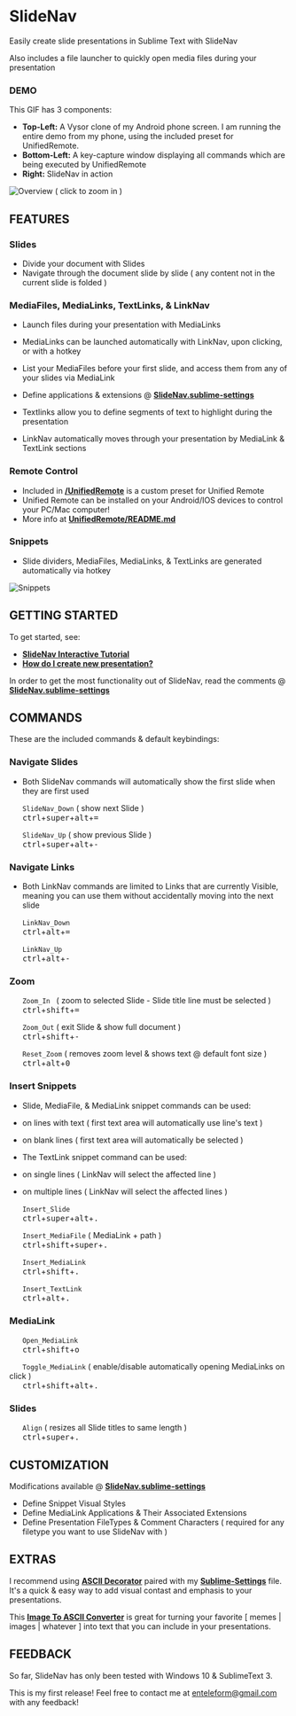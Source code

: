 
# SlideNav

Easily create slide presentations in Sublime Text with SlideNav

Also includes a file launcher to quickly open media files during your presentation

### DEMO

This GIF has 3 components:
* __Top-Left:__ A Vysor clone of my Android phone screen.  I am running the entire demo from my phone, using the included preset for UnifiedRemote.
* __Bottom-Left:__ A key-capture window displaying all commands which are being executed by UnifiedRemote
* __Right:__ SlideNav in action

![Overview](https://raw.githubusercontent.com/Enteleform/_README_RESOURCES/master/ST_SlideNav/Overview.gif)
( click to zoom in )

## FEATURES

### Slides

* Divide your document with Slides
* Navigate through the document slide by slide ( any content not in the current slide is folded )

### MediaFiles, MediaLinks, TextLinks, & LinkNav

* Launch files during your presentation with MediaLinks
 * MediaLinks can be launched automatically with LinkNav, upon clicking, or with a hotkey
 * List your MediaFiles before your first slide, and access them from any of your slides via MediaLink
 * Define applications & extensions @ __[SlideNav.sublime-settings](https://github.com/Enteleform/ST_SlideNav/blob/master/SlideNav.sublime-settings#L127)__

* Textlinks allow you to define segments of text to highlight during the presentation  

* LinkNav automatically moves through your presentation by MediaLink & TextLink sections

### Remote Control

* Included in __[/UnifiedRemote](https://github.com/Enteleform/ST_SlideNav/tree/master/UnifiedRemote)__ is a custom preset for Unified Remote
* Unified Remote can be installed on your Android/IOS devices to control your PC/Mac computer!
* More info at __[UnifiedRemote/README.md](https://github.com/Enteleform/ST_SlideNav/blob/master/UnifiedRemote/README.md)__

### Snippets

* Slide dividers, MediaFiles, MediaLinks, & TextLinks are generated automatically via hotkey

![Snippets](https://raw.githubusercontent.com/Enteleform/_README_RESOURCES/master/ST_SlideNav/Snippets.gif)

## GETTING STARTED

To get started, see:
* __[SlideNav Interactive Tutorial](https://github.com/Enteleform/ST_SlideNav/blob/master/Tutorial/%5BSlideNav%5D%20Tutorial.py)__
* __[How do I create new presentation?](https://github.com/Enteleform/ST_SlideNav/issues/1)__

In order to get the most functionality out of SlideNav, read the comments @ __[SlideNav.sublime-settings](https://github.com/Enteleform/ST_SlideNav/blob/master/SlideNav.sublime-settings)__

## COMMANDS

These are the included commands & default keybindings:

### Navigate Slides

* Both SlideNav commands will automatically show the first slide when they are first used

&nbsp;&nbsp;&nbsp;&nbsp;&nbsp;&nbsp;`SlideNav_Down` ( show next Slide )  
&nbsp;&nbsp;&nbsp;&nbsp;&nbsp;&nbsp;<kbd>ctrl</kbd>+<kbd>super</kbd>+<kbd>alt</kbd>+<kbd>=</kbd>

&nbsp;&nbsp;&nbsp;&nbsp;&nbsp;&nbsp;`SlideNav_Up` ( show previous Slide )  
&nbsp;&nbsp;&nbsp;&nbsp;&nbsp;&nbsp;<kbd>ctrl</kbd>+<kbd>super</kbd>+<kbd>alt</kbd>+<kbd>-</kbd>

### Navigate Links

* Both LinkNav commands are limited to Links that are currently Visible, meaning you can use them without accidentally moving into the next slide

&nbsp;&nbsp;&nbsp;&nbsp;&nbsp;&nbsp;`LinkNav_Down`  
&nbsp;&nbsp;&nbsp;&nbsp;&nbsp;&nbsp;<kbd>ctrl</kbd>+<kbd>alt</kbd>+<kbd>=</kbd>

&nbsp;&nbsp;&nbsp;&nbsp;&nbsp;&nbsp;`LinkNav_Up`  
&nbsp;&nbsp;&nbsp;&nbsp;&nbsp;&nbsp;<kbd>ctrl</kbd>+<kbd>alt</kbd>+<kbd>-</kbd>

### Zoom

&nbsp;&nbsp;&nbsp;&nbsp;&nbsp;&nbsp;`Zoom_In ` ( zoom to selected Slide - Slide title line must be selected )  
&nbsp;&nbsp;&nbsp;&nbsp;&nbsp;&nbsp;<kbd>ctrl</kbd>+<kbd>shift</kbd>+<kbd>=</kbd>

&nbsp;&nbsp;&nbsp;&nbsp;&nbsp;&nbsp;`Zoom_Out` ( exit Slide & show full document )  
&nbsp;&nbsp;&nbsp;&nbsp;&nbsp;&nbsp;<kbd>ctrl</kbd>+<kbd>shift</kbd>+<kbd>-</kbd>

&nbsp;&nbsp;&nbsp;&nbsp;&nbsp;&nbsp;`Reset_Zoom` ( removes zoom level & shows text @ default font size )  
&nbsp;&nbsp;&nbsp;&nbsp;&nbsp;&nbsp;<kbd>ctrl</kbd>+<kbd>alt</kbd>+<kbd>0</kbd>

### Insert Snippets

* Slide, MediaFile, & MediaLink snippet commands can be used:
 * on lines with text ( first text area will automatically use line's text )
 * on blank lines     ( first text area will automatically be selected )

* The TextLink snippet command can be used:
 * on single lines ( LinkNav will select the affected line )
 * on multiple lines ( LinkNav will select the affected lines )

&nbsp;&nbsp;&nbsp;&nbsp;&nbsp;&nbsp;`Insert_Slide`  
&nbsp;&nbsp;&nbsp;&nbsp;&nbsp;&nbsp;<kbd>ctrl</kbd>+<kbd>super</kbd>+<kbd>alt</kbd>+<kbd>.</kbd>

&nbsp;&nbsp;&nbsp;&nbsp;&nbsp;&nbsp;`Insert_MediaFile` ( MediaLink + path )  
&nbsp;&nbsp;&nbsp;&nbsp;&nbsp;&nbsp;<kbd>ctrl</kbd>+<kbd>shift</kbd>+<kbd>super</kbd>+<kbd>.</kbd>

&nbsp;&nbsp;&nbsp;&nbsp;&nbsp;&nbsp;`Insert_MediaLink`  
&nbsp;&nbsp;&nbsp;&nbsp;&nbsp;&nbsp;<kbd>ctrl</kbd>+<kbd>shift</kbd>+<kbd>.</kbd>

&nbsp;&nbsp;&nbsp;&nbsp;&nbsp;&nbsp;`Insert_TextLink`  
&nbsp;&nbsp;&nbsp;&nbsp;&nbsp;&nbsp;<kbd>ctrl</kbd>+<kbd>alt</kbd>+<kbd>.</kbd>

### MediaLink

&nbsp;&nbsp;&nbsp;&nbsp;&nbsp;&nbsp;`Open_MediaLink`  
&nbsp;&nbsp;&nbsp;&nbsp;&nbsp;&nbsp;<kbd>ctrl</kbd>+<kbd>shift</kbd>+<kbd>o</kbd>

&nbsp;&nbsp;&nbsp;&nbsp;&nbsp;&nbsp;`Toggle_MediaLink` ( enable/disable automatically opening MediaLinks on click )  
&nbsp;&nbsp;&nbsp;&nbsp;&nbsp;&nbsp;<kbd>ctrl</kbd>+<kbd>shift</kbd>+<kbd>alt</kbd>+<kbd>.</kbd>

### Slides

&nbsp;&nbsp;&nbsp;&nbsp;&nbsp;&nbsp;`Align` ( resizes all Slide titles to same length )  
&nbsp;&nbsp;&nbsp;&nbsp;&nbsp;&nbsp;<kbd>ctrl</kbd>+<kbd>super</kbd>+<kbd>.</kbd>

## CUSTOMIZATION

Modifications available @ __[SlideNav.sublime-settings](https://github.com/Enteleform/ST_SlideNav/blob/master/SlideNav.sublime-settings)__

* Define Snippet Visual Styles
* Define MediaLink Applications & Their Associated Extensions
* Define Presentation FileTypes & Comment Characters ( required for any filetype you want to use SlideNav with )

## EXTRAS

I recommend using __[ASCII Decorator](https://packagecontrol.io/packages/ASCII%20Decorator)__ paired with my __[Sublime-Settings](https://github.com/Enteleform/ST_SlideNav/blob/master/ASCII%20Decorator/ASCII%20Decorator.sublime-settings)__ file.
It's a quick & easy way to add visual contast and emphasis to your presentations.

This __[Image To ASCII Converter](http://www.text-image.com/convert/ascii.html)__ is great for turning your favorite [ memes | images | whatever ] into text that you can include in your presentations.

## FEEDBACK

So far, SlideNav has only been tested with Windows 10 & SublimeText 3.

This is my first release! Feel free to contact me at enteleform@gmail.com with any feedback!
